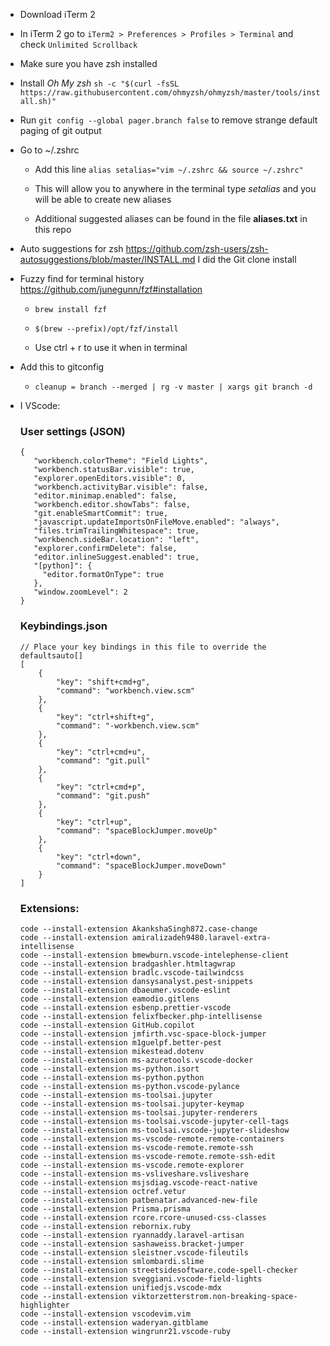 * Download iTerm 2

* In iTerm 2 go to `iTerm2 > Preferences > Profiles > Terminal` and check `Unlimited Scrollback`

* Make sure you have zsh installed

* Install *Oh My zsh*
`sh -c "$(curl -fsSL https://raw.githubusercontent.com/ohmyzsh/ohmyzsh/master/tools/install.sh)"`

* Run `git config --global pager.branch false` to remove strange default paging of git output

* Go to ~/.zshrc

   - Add this line `alias setalias="vim ~/.zshrc && source ~/.zshrc"`
  
   - This will allow you to anywhere in the terminal type *setalias* and you will be able to create new aliases
   
   - Additional suggested aliases can be found in the file **aliases.txt** in this repo

* Auto suggestions for zsh 
   https://github.com/zsh-users/zsh-autosuggestions/blob/master/INSTALL.md
   I did the Git clone install
   
* Fuzzy find for terminal history
   https://github.com/junegunn/fzf#installation

   - `brew install fzf`

   - `$(brew --prefix)/opt/fzf/install`
   
   - Use ctrl + r to use it when in terminal
   
 * Add this to gitconfig
   - `cleanup = branch --merged | rg -v master | xargs git branch -d` 

* I VScode:
   ### User settings (JSON)
   ```
   {
      "workbench.colorTheme": "Field Lights",
      "workbench.statusBar.visible": true,
      "explorer.openEditors.visible": 0,
      "workbench.activityBar.visible": false,
      "editor.minimap.enabled": false,
      "workbench.editor.showTabs": false,
      "git.enableSmartCommit": true,
      "javascript.updateImportsOnFileMove.enabled": "always",
      "files.trimTrailingWhitespace": true,
      "workbench.sideBar.location": "left",
      "explorer.confirmDelete": false,
      "editor.inlineSuggest.enabled": true,
      "[python]": {
        "editor.formatOnType": true
      },
      "window.zoomLevel": 2
   }
   ```
   
   ### Keybindings.json
   ```
   // Place your key bindings in this file to override the defaultsauto[]
   [
       {
           "key": "shift+cmd+g",
           "command": "workbench.view.scm"
       },
       {
           "key": "ctrl+shift+g",
           "command": "-workbench.view.scm"
       },
       {
           "key": "ctrl+cmd+u",
           "command": "git.pull"
       },
       {
           "key": "ctrl+cmd+p",
           "command": "git.push"
       },
       {
           "key": "ctrl+up",
           "command": "spaceBlockJumper.moveUp"
       },
       {
           "key": "ctrl+down",
           "command": "spaceBlockJumper.moveDown"
       }
   ]

   ```
   
   
   ### Extensions:
   ```
   code --install-extension AkankshaSingh872.case-change
   code --install-extension amiralizadeh9480.laravel-extra-intellisense
   code --install-extension bmewburn.vscode-intelephense-client
   code --install-extension bradgashler.htmltagwrap
   code --install-extension bradlc.vscode-tailwindcss
   code --install-extension dansysanalyst.pest-snippets
   code --install-extension dbaeumer.vscode-eslint
   code --install-extension eamodio.gitlens
   code --install-extension esbenp.prettier-vscode
   code --install-extension felixfbecker.php-intellisense
   code --install-extension GitHub.copilot
   code --install-extension jmfirth.vsc-space-block-jumper
   code --install-extension m1guelpf.better-pest
   code --install-extension mikestead.dotenv
   code --install-extension ms-azuretools.vscode-docker
   code --install-extension ms-python.isort
   code --install-extension ms-python.python
   code --install-extension ms-python.vscode-pylance
   code --install-extension ms-toolsai.jupyter
   code --install-extension ms-toolsai.jupyter-keymap
   code --install-extension ms-toolsai.jupyter-renderers
   code --install-extension ms-toolsai.vscode-jupyter-cell-tags
   code --install-extension ms-toolsai.vscode-jupyter-slideshow
   code --install-extension ms-vscode-remote.remote-containers
   code --install-extension ms-vscode-remote.remote-ssh
   code --install-extension ms-vscode-remote.remote-ssh-edit
   code --install-extension ms-vscode.remote-explorer
   code --install-extension ms-vsliveshare.vsliveshare
   code --install-extension msjsdiag.vscode-react-native
   code --install-extension octref.vetur
   code --install-extension patbenatar.advanced-new-file
   code --install-extension Prisma.prisma
   code --install-extension rcore.rcore-unused-css-classes
   code --install-extension rebornix.ruby
   code --install-extension ryannaddy.laravel-artisan
   code --install-extension sashaweiss.bracket-jumper
   code --install-extension sleistner.vscode-fileutils
   code --install-extension smlombardi.slime
   code --install-extension streetsidesoftware.code-spell-checker
   code --install-extension sveggiani.vscode-field-lights
   code --install-extension unifiedjs.vscode-mdx
   code --install-extension viktorzetterstrom.non-breaking-space-highlighter
   code --install-extension vscodevim.vim
   code --install-extension waderyan.gitblame
   code --install-extension wingrunr21.vscode-ruby
   ```
